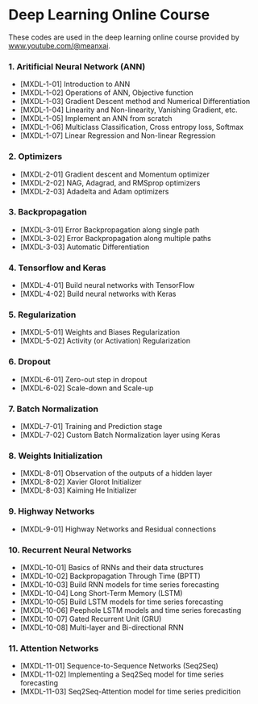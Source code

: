 # Deep Learning Online Course
These codes are used in the deep learning online course provided by www.youtube.com/@meanxai.

### 1. Aritificial Neural Network (ANN)
* [MXDL-1-01] Introduction to ANN
* [MXDL-1-02] Operations of ANN, Objective function
* [MXDL-1-03] Gradient Descent method and Numerical Differentiation
* [MXDL-1-04] Linearity and Non-linearity, Vanishing Gradient, etc.
* [MXDL-1-05] Implement an ANN from scratch
* [MXDL-1-06] Multiclass Classification, Cross entropy loss, Softmax
* [MXDL-1-07] Linear Regression and Non-linear Regression

### 2. Optimizers
* [MXDL-2-01] Gradient descent and Momentum optimizer
* [MXDL-2-02] NAG, Adagrad, and RMSprop optimizers
* [MXDL-2-03] Adadelta and Adam optimizers

### 3. Backpropagation
* [MXDL-3-01] Error Backpropagation along single path
* [MXDL-3-02] Error Backpropagation along multiple paths
* [MXDL-3-03] Automatic Differentiation

### 4. Tensorflow and Keras
* [MXDL-4-01] Build neural networks with TensorFlow
* [MXDL-4-02] Build neural networks with Keras

### 5. Regularization
* [MXDL-5-01] Weights and Biases Regularization
* [MXDL-5-02] Activity (or Activation) Regularization

### 6. Dropout
* [MXDL-6-01] Zero-out step in dropout
* [MXDL-6-02] Scale-down and Scale-up

### 7. Batch Normalization
* [MXDL-7-01] Training and Prediction stage
* [MXDL-7-02] Custom Batch Normalization layer using Keras

### 8. Weights Initialization
* [MXDL-8-01] Observation of the outputs of a hidden layer
* [MXDL-8-02] Xavier Glorot Initializer
* [MXDL-8-03] Kaiming He Initializer

### 9. Highway Networks
* [MXDL-9-01] Highway Networks and Residual connections

### 10. Recurrent Neural Networks
* [MXDL-10-01] Basics of RNNs and their data structures
* [MXDL-10-02] Backpropagation Through Time (BPTT)
* [MXDL-10-03] Build RNN models for time series forecasting
* [MXDL-10-04] Long Short-Term Memory (LSTM)
* [MXDL-10-05] Build LSTM models for time series forecasting
* [MXDL-10-06] Peephole LSTM models and time series forecasting
* [MXDL-10-07] Gated Recurrent Unit (GRU)
* [MXDL-10-08] Multi-layer and Bi-directional RNN

### 11. Attention Networks
* [MXDL-11-01] Sequence-to-Sequence Networks (Seq2Seq)
* [MXDL-11-02] Implementing a Seq2Seq model for time series forecasting
* [MXDL-11-03] Seq2Seq-Attention model for time series predicition
